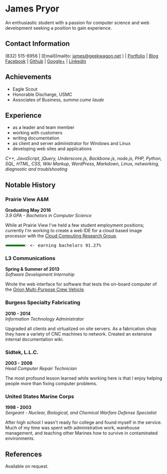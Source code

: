 <!--Resume in markdown, looks best with fixed width font or parsed into html.-->

James Pryor
===========

An enthusiastic student with a passion for computer science and web development
seeking a position to gain experience.


Contact Information
-------------------
(832) 515-6956 | 
[Email](mailto: james@geekwagon.net                 ) | 
[Portfolio](    http://jamespryor.net               ) | 
[Blog](         http://blog.geekwagon.net           )  
[Facebook](     http://facebook.com/deplicator      ) | 
[Github](       http://github.com/deplicator        ) | 
[Google+](      http://plus.google.com/+JamesPryor  ) | 
[Linkedin](     http://linkedin.com/in/pryorjames   )  


Achievements
------------
- Eagle Scout
- Honorable Discharge, USMC
- Associates of Business, _summa cume laude_


Experience
----------
- as a leader and team member
- working with customers
- writing documentation
- as client and server administrator for Windows and Linux
- developing web sites and applications

_C++, JavaScript, jQuery, Underscore.js, Backbone.js, node.js, PHP, Python,
SQL, HTML, CSS, Wiki Markup, WordPress, Markdown, Linux, networking, 
diagnostic and troublshooting_


Notable History
---------------
### Prairie View A&M
**Graduating May 2016**  
_3.9 GPA - Bachelors in Computer Science_  

While at Prairie View I've held a few student employment positions; currently
I'm working to create a web IDE for a cloud based image processor with the 
[Cloud Computing Research Group][1].
<pre><meter value="0.9127"></meter> <- earning bachelors 91.27%</pre>

### L3 Communications
**Spring & Summer of 2013**  
_Software Development Internship_  

Wrote the web interface for software that tests the on-board computer of the 
[Orion Multi-Purpose Crew Vehicle][2].

### Burgess Specialty Fabricating
**2010 - 2014**  
_Information Technology Administrator_  

Upgraded all clients and virtualized on site servers. As a fabrication shop 
they have a variety of CNC machines to network. Created an extensive internal
documentation wiki.

### Sidtek, L.L.C.
**2003 - 2008**  
_Head Computer Repair Technician_  

The most profound lesson learned while working here is that I enjoy helping 
people more than fixing computer problems.

### United States Marine Corps
**1998 - 2003**  
_Sergeant - Nuclear, Biological, and Chemical Warfare Defense Specialist_  

After high school I wasn't ready for college and found myself in the service. 
Much of my time was spent with administrative work, warehouse management, and
teaching other Marines how to survive in contaminated environments.


References
----------
Available on request.

[1]: http://www.pvamu.edu/include/Computer_Science/cloudgroup.pdf
[2]: http://en.wikipedia.org/wiki/Orion_(spacecraft)